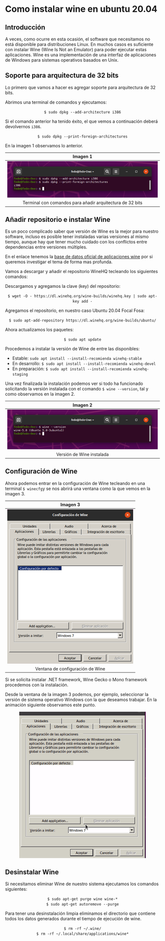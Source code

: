 # Como instalar wine en ubuntu 20.04

## Introducción

A veces, como ocurre en esta ocasión, el software que necesitamos no está disponible para distribuciones Linux. En muchos casos es suficiente con instalar Wine (Wine Is Not an Emulator) para poder ejecutar estas aplicaciones. Wine es una implementación de una interfaz de aplicaciones de Windows para sistemas operativos basados en Unix.

## Soporte para arquitectura de 32 bits

Lo primero que vamos a hacer es agregar soporte para arquitectura de 32 bits.

Abrimos una terminal de comandos y ejecutamos:

<center>

`$ sudo dpkg --add-architecture i386`

</center>

Si el comando anterior ha tenido éxito, el que vemos a continuación deberá devolvernos `i386`.

<center>

`$ sudo dpkg --print-foreign-architectures`

</center>

En la imagen 1 observamos lo anterior.

<center>

| Imagen 1 |
|:-:|
| ![Terminal con comandos para añadir arquitectura de 32 bits](../img/wine/i1.png) |
| Terminal con comandos para añadir arquitectura de 32 bits |

</center>

## Añadir repositorio e instalar Wine

Es un poco complicado saber que versión de Wine es la mejor para nuestro software, incluso es posible tener instaladas varias versiones al mismo tiempo, aunque hay que tener mucho cuidado con los conflictos entre dependencias entre versiones múltiples.

En el enlace tenemos la [base de datos oficial de aplicaciones wine](https://appdb.winehq.org/) por si queremos investigar el tema de forma mas profunda.

Vamos a descargar y añadir el repositorio WineHQ tecleando los siguientes comandos:

Descargamos y agregamos la clave (key) del repositorio:

<center>

`$ wget -O - https://dl.winehq.org/wine-builds/winehq.key | sudo apt-key add -`

</center>

Agregamos el repositorio, en nuestro caso Ubuntu 20.04 Focal Fosa:

<center>

`$ sudo apt-add-repository https://dl.winehq.org/wine-builds/ubuntu/`

</center>

Ahora actualizamos los paquetes:

<center>

`$ sudo apt update`

</center>

Procedemos a instalar la versión de Wine de entre las disponibles:

* Estable: `sudo apt install --install-recomienda winehq-stable`
* En desarrollo: `$ sudo apt install --install-recomienda winehq-devel`
* En preparación: `$ sudo apt install --install-recomienda winehq-staging`

Una vez finalizada la instalación podemos ver si todo ha funcionado solicitando la versión instalada con el comando `$ wine --version`, tal y como observamos en la imagen 2.

<center>

| Imagen 2 |
|:-:|
| ![Versión de Wine instalada](../img/wine/i2.png) |
| Versión de Wine instalada |

</center>

## Configuración de Wine

Ahora podemos entrar en la configuración de Wine tecleando en una terminal `$ winecfg`y se nos abrirá una ventana como la que vemos en la imagen 3.

<center>

| Imagen 3 |
|:-:|
| ![Ventana de configuración de Wine](../img/wine/i3.png) |
| Ventana de configuración de Wine |

</center>

Si se solicita instalar .NET framework, Wine Gecko o Mono framework procedemos con la instalación.

Desde la ventana de la imagen 3 podemos, por ejemplo, seleccionar la versión de sistema operativo Windows con la que deseamos trabajar. En la animación siguiente observamos este punto.

<center>

![](../img/wine/wine-OS.gif) 

</center>

## Desinstalar Wine

Si necesitamos eliminar Wine de nuestro sistema ejecutamos los comandos siguientes:

<center>

`$ sudo apt-get purge wine wine-*`  
`$ sudo apt-get autoremove --purge`

</center>

Para tener una desinstalación limpia eliminamos el directorio que contiene todos los datos generados durante el tiempo de ejecución de wine.

<center>

`$ rm -rf ~/.wine/`  
`$ rm -rf ~/.local/share/applications/wine*`

</center>

